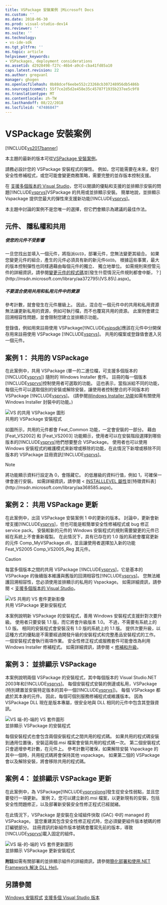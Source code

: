 ```yaml
---
title: VSPackage 安裝案例 |Microsoft Docs
ms.custom: ''
ms.date: 2018-06-30
ms.prod: visual-studio-dev14
ms.reviewer: ''
ms.suite: ''
ms.technology:
- vs-ide-sdk
ms.tgt_pltfrm: ''
ms.topic: article
helpviewer_keywords:
- VSPackages, deployment considerations
ms.assetid: d2928498-f27c-46b4-a9cd-cba41fd85a10
caps.latest.revision: 22
ms.author: gregvanl
manager: ghogen
ms.openlocfilehash: 0b88dcef6eebe552c23268cb307248956db5486b
ms.sourcegitcommit: 55f7ce2d5d2e458e35c45787f1935b237ee5c9f8
ms.translationtype: MT
ms.contentlocale: zh-TW
ms.lasthandoff: 08/22/2018
ms.locfileid: "47486847"
---
```

# <a name="vspackage-setup-scenarios"></a>VSPackage 安裝案例
[!INCLUDE[vs2017banner](../../includes/vs2017banner.md)]

本主題的最新的版本可從[VSPackage 安裝案例](https://docs.microsoft.com/visualstudio/extensibility/internals/vspackage-setup-scenarios)。  
  
請務必設計您的 VSPackage 安裝程式的彈性。 例如，您可能需要在未來，發行安全性修補程式，或您可能會變更商務策略，需要完整的並存版本控制支援。  
  
 在 [支援多個版本的 Visual Studio](../../extensibility/supporting-multiple-versions-of-visual-studio.md)，您可以閱讀的優點和支援的並排顯示安裝的問題[!INCLUDE[vsprvs](../../includes/vsprvs-md.md)]VSPackage 的共用或並排顯示安裝。 簡單地說，並排顯示 Vspackage 提供您最大的彈性來支援新功能[!INCLUDE[vsprvs](../../includes/vsprvs-md.md)]。  
  
 本主題中討論的案例不是您唯一的選擇，但它們會顯示為建議的最佳作法。  
  
## <a name="components-privacy-and-sharing"></a>元件、 隱私權和共用  
  
##### <a name="make-your-components-independent"></a>使您的元件不受影響  
 一旦您找出並填入一個元件，將指派`GUID`，部署元件，您無法變更其組合。 如果您變更元件的組合，產生的元件必須具有新的新元件`GUID`。 根據這些事實，最大的版本控制彈性也同樣適藉由每個元件的獨立、 獨立地單位。 如需規則來控管元件的詳細資訊，請參閱[變更元件的程式碼](http://msdn.microsoft.com/library/aa367849\(VS.85\).aspx)並[發生什麼情況元件規則都會中斷，？](http://msdn.microsoft.com/library/aa372795\(VS.85\).aspx)。  
  
##### <a name="do-not-mix-shared-and-private-resources-in-a-component"></a>不要混合使用共用和私用元件中的資源  
 參考計數，就會發生在元件層級上。 因此，混合在一個元件中的共用和私用資源無法讓更新私用的資源，例如可執行檔，而不也覆寫共用的資源。 此案例會建立回溯相容性問題，並會限制您建立並排顯示功能。  
  
 登錄值，例如用來註冊使用 VSPackage[!INCLUDE[vsipsdk](../../includes/vsipsdk-md.md)]應該在元件中分開保存用來註冊使用 VSPackage [!INCLUDE[vsprvs](../../includes/vsprvs-md.md)]。 共用的檔案或登錄值會進入另一個元件。  
  
## <a name="scenario-1-shared-vspackage"></a>案例 1： 共用的 VSPackage  
 在此案例中，共用 VSPackage (單一的二進位檔，可支援多個版本的[!INCLUDE[vsprvs](../../includes/vsprvs-md.md)]) 隨附的 Windows Installer 套件。 註冊的每一個版本[!INCLUDE[vsprvs](../../includes/vsprvs-md.md)]控制使用者可選取的功能。 這也表示，當指派給不同的功能，每個元件可以選取個別的安裝或解除安裝，讓使用者控制整合的不同版本的 VSPackage [!INCLUDE[vsprvs](../../includes/vsprvs-md.md)]。 (請參閱[Windows Installer 功能](http://msdn.microsoft.com/library/aa372840\(VS.85\).aspx)如需有關使用 Windows Installer 封裝中的功能。)  
  
 ![VS 的共用 VSPackage 圖形](../../extensibility/internals/media/vs-sharedpackage.gif "VS_SharedPackage")  
共用的 VSPackage 安裝程式  
  
 如圖所示，共用的元件都會 Feat_Common 功能，一定會安裝的一部分。 藉由 [Feat_VS2002] 和 [Feat_VS2003] 功能顯示，使用者可以在安裝階段選擇到哪些版本的[!INCLUDE[vsprvs](../../includes/vsprvs-md.md)]他們想要整合 VSPackage。 使用者也可以使用 Windows 安裝程式的維護模式來新增或移除的功能，在此情況下新增或移除不同版本的 VSPackage 註冊資訊[!INCLUDE[vsprvs](../../includes/vsprvs-md.md)]。  
  
> [!NOTE]
>  將功能顯示資料行設定為 0，會隱藏它。 的低層級的資料行值，例如 1，可確保一律會進行安裝。 如需詳細資訊，請參閱 < [INSTALLLEVEL 屬性](http://msdn.microsoft.com/library/aa369536\(VS.85\).aspx)並[特徵資料表](http://msdn.microsoft.com/library/aa368585.aspx)。  
  
## <a name="scenario-2-shared-vspackage-update"></a>案例 2： 共用 VSPackage 更新  
 在此案例中，出貨 VSPackage 安裝案例 1 中的更新的版本。 討論中，更新會新增支援[!INCLUDE[vsprvs](../../includes/vsprvs-md.md)]，但也可能是較簡單安全性修補程式或 bug 修正 service pack。 安裝較新的元件的 Windows 安裝程式的規則需要變更的元件已經在系統上不會重新複製。 在此情況下，具有已存在的 1.0 版的系統會覆寫更新的元件 Comp_MyVSPackage.dll，並且讓使用者選擇加入新的功能 Feat_VS2005 Comp_VS2005_Reg 其元件。  
  
> [!CAUTION]
>  每當多個版本之間的共用 VSPackage [!INCLUDE[vsprvs](../../includes/vsprvs-md.md)]，它是基本的 VSPackage 的後續版本維護與舊版的回溯相容性[!INCLUDE[vsprvs](../../includes/vsprvs-md.md)]。 您無法維護回溯相容性，您必須使用並排顯示的私用的 Vspackage。 如需詳細資訊，請參閱 <<c0> [ 支援多個版本的 Visual Studio](../../extensibility/supporting-multiple-versions-of-visual-studio.md)。  
  
 ![VS 共用的 VS 套件更新影像](../../extensibility/internals/media/vs-sharedpackageupdate.gif "VS_SharedPackageUpdate")  
共用 VSPackage 更新安裝程式  
  
 本案例說明新 VSPackage 的安裝程式，善用 Windows 安裝程式支援針對次要升級。 使用者只要安裝 1.1 版，而它將會升級版本 1.0。 不過，不需要有系統上的 1.0 版。 相同的安裝程式會安裝沒有 1.0 版的系統上的 1.1 版。 提供次要升級，以這種方式的優點是不需要經過開發升級的安裝程式和完整產品安裝程式的工作。 一個安裝程式會執行兩項作業。 安全性修正程式或服務套件可能會改為利用 Windows Installer 修補程式。 如需詳細資訊，請參閱 <<c0> [ 修補和升級](http://msdn.microsoft.com/library/aa370579\(VS.85\).aspx)。  
  
## <a name="scenario-3-side-by-side-vspackage"></a>案例 3： 並排顯示 VSPackage  
 本案例說明兩個 VSPackage 的安裝程式，其中每個版本的 Visual Studio.NET 2003年和[!INCLUDE[vsprvs](../../includes/vsprvs-md.md)]。 每個安裝程式安裝的側邊或私用，VSPackage (特別建置並安裝特定版本的其中一個[!INCLUDE[vsprvs](../../includes/vsprvs-md.md)])。 每個 VSPackage 都處於其本身的元件。 因此，每個可個別服務修補程式或維護版本。 因為 VSPackage DLL 現在是版本專屬，很安全地與 DLL 相同的元件中包含其登錄資訊。  
  
 ![VS 端&#45;的&#45;端的 VS 套件圖形](../../extensibility/internals/media/vs-sbys-package.gif "VS_SbyS_Package")  
並排顯示 VSPackage 的安裝程式  
  
 每個安裝程式也會包含兩個安裝程式之間共用的程式碼。 如果共用的程式碼安裝到通用位置後，安裝這兩個.msi 檔案會安裝共用的程式碼一次。 第二個安裝程式只會遞增參考計數，在元件上。 參考計數可確保，如果解除安裝 Vspackage 的其中一個時，共用程式碼將會保持其他 vspackage。 如果第二個的 VSPackage 會以及解除安裝，將會移除共用的程式碼。  
  
## <a name="scenario-4-side-by-side-vspackage-update"></a>案例 4： 並排顯示 VSPackage 更新  
 在此案例中，為 VSPackage[!INCLUDE[vsprvslong](../../includes/vsprvslong-md.md)]發生從安全性弱點，並且您要發行一項更新。 案例 2，您可以建立新的.msi 檔案，以更新現有的安裝，包括安全性問題修正，以及部署新安裝安全性修正程式已經就緒。  
  
 在此情況下，VSPackage 是安裝在全域組件快取 (GAC) 中的 managed 的 VSPackage。 當您重建其包含安全性修正程式時，您必須變更組件版本號碼的修訂編號部分。 註冊資訊的新組件版本號碼會覆寫先前的版本，導致[!INCLUDE[vsprvs](../../includes/vsprvs-md.md)]載入固定的組件。  
  
 ![VS 端&#45;的&#45;端的 VS 套件更新圖形](../../extensibility/internals/media/vs-sbys-packageupdate.gif "VS_SbyS_PackageUpdate")  
並排顯示 VSPackage 更新安裝程式  
  
 **附註**如需有關部署的並排顯示組件的詳細資訊，請參閱[簡化部署和使用.NET Framework 解決 DLL Hell](http://msdn.microsoft.com/library/ms973843.aspx)。  
  
## <a name="see-also"></a>另請參閱  
 [Windows 安裝程式](http://msdn.microsoft.com/library/cc185688\(VS.85\).aspx)   
 [支援多個 Visual Studio 版本](../../extensibility/supporting-multiple-versions-of-visual-studio.md)


